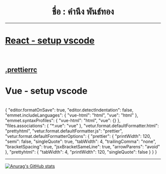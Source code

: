 <h1  align="center">ชื่อ : คำนึง พันธ์ทอง</h1>

<!--
**sing3demons/sing3demons** is a ✨ _special_ ✨ repository because its `README.md` (this file) appears on your GitHub profile.

-->

<hr>

<h1>
<a href="https://github.com/sing3demons/vscode-react/blob/main/setting.json"> React - setup vscode </a>
</h1>

<br>

<h2><a href="https://github.com/sing3demons/vscode-react/blob/main/.prettierrc"> .prettierrc  </a></h2>




<h1>Vue - setup vscode</h1><br>
{
    "editor.formatOnSave": true,
    "editor.detectIndentation": false,
    "emmet.includeLanguages": {
        "vue-html": "html",
        "vue": "html"
    },
    "emmet.syntaxProfiles": {
        "vue-html": "html",
        "vue": {}
    },
    "files.associations": {
        "*.vue": "vue"
    },
    "vetur.format.defaultFormatter.html": "prettyhtml",
    "vetur.format.defaultFormatter.js": "prettier",
    "vetur.format.defaultFormatterOptions": {
        "prettier": {
            "printWidth": 120,
            "semi": false,
            "singleQuote": true,
            "tabWidth": 4,
            "trailingComma": "none",
            "bracketSpacing": true,
            "jsxBracketSameLine": true,
            "arrowParens": "avoid"
        },
        "prettyhtml": {
            "tabWidth": 4,
            "printWidth": 120,
            "singleQuote": false
        }
    }
}
<hr>

[![Anurag's GitHub stats](https://github-readme-stats.vercel.app/api?username=sing3demons)](https://github.com/anuraghazra/github-readme-stats)
